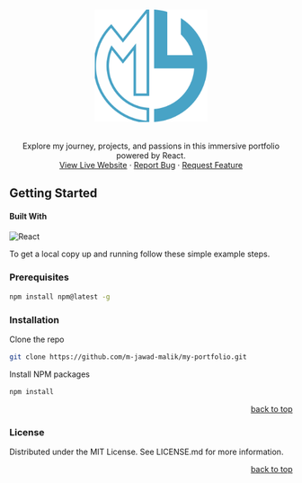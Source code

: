 <a name="readme-top"></a>

<!-- PROJECT LOGO -->

<br />
<div align="center">
  <a href="https://github.com/m-jawad-malik/my-portfolio">
    <img src="src/images/logo.svg" alt="Logo" width="200" height="200">
  </a>

  <p align="center">
    <br/>
    Explore my journey, projects, and passions in this immersive portfolio powered by React.
    <br/>
    <a href="https://m-jawad-malik.github.io/my-portfolio/">View Live Website</a>
    ·
    <a href="https://github.com/m-jawad-malik/my-portfolio/issues">Report Bug</a>
    ·
    <a href="https://github.com/m-jawad-malik/my-portfolio/issues">Request Feature</a>
  </p>
</div>

<!-- GETTING STARTED -->

## Getting Started

#### Built With

![React](https://img.shields.io/badge/React-20232A?style=for-the-badge&logo=React&logoColor=61DAFB)


To get a local copy up and running follow these simple example steps.

### Prerequisites

  ```sh
  npm install npm@latest -g
  ```

### Installation

Clone the repo
  ```sh
  git clone https://github.com/m-jawad-malik/my-portfolio.git
  ```

Install NPM packages
  ```sh
  npm install
  ```

<p align="right"><a href="#readme-top">back to top</a></p>
<!-- LICENSE -->

### License
Distributed under the MIT License. See LICENSE.md for more information.

<p align="right"><a href="#readme-top">back to top</a></p>
<!-- QUESTIONS -->